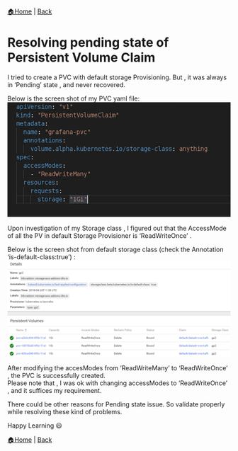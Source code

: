 [:house:Home](https://github.com/debbiswal/Articles) | [Back](https://github.com/debbiswal/Articles/blob/master/README.md#kubernetes)

# Resolving pending state of Persistent Volume Claim

I tried to create a PVC with default storage Provisioning.
But , it was always in ‘Pending’ state , and never recovered.

Below is the screen shot of my PVC yaml file:  
![pvc](images/img1.png)  

Upon investigation of my Storage class  , I figured out that the AccessMode of all the PV in default Storage Provisioner is ‘ReadWriteOnce’ .  

Below is the screen shot from default storage class (check the Annotation ‘is-default-class:true’) :  
![pvc](images/img2.png)  

After modifying the accesModes from ‘ReadWriteMany’ to ‘ReadWriteOnce’ , the PVC is successfully created.  
Please note that , I was ok with changing accessModes to ‘ReadWriteOnce’ , and it suffices my requirement.  

There could be other reasons for Pending state issue. So validate properly while resolving these kind of problems.  

Happy Learning :smiley:  

[:house:Home](https://github.com/debbiswal/Articles) | [Back](https://github.com/debbiswal/Articles/blob/master/README.md#kubernetes)
